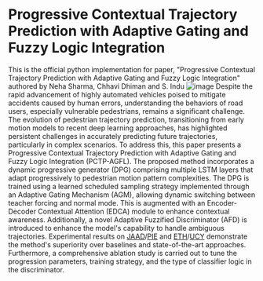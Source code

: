# Progressive Contextual Trajectory Prediction with Adaptive Gating and Fuzzy Logic Integration
This is the official python implementation for paper, "Progressive Contextual Trajectory Prediction with Adaptive Gating and Fuzzy Logic Integration" authored by Neha Sharma, Chhavi Dhiman and S. Indu
![image](https://github.com/neha013/PCTP-AGFL/assets/41139808/34aef85b-8449-4467-b42b-e79bb6788beb)
Despite the rapid advancement of highly automated vehicles poised to mitigate accidents caused by human errors, understanding the behaviors of road users, especially vulnerable pedestrians, remains a significant challenge. The evolution of pedestrian trajectory prediction, transitioning from early motion models to recent deep learning approaches, has highlighted persistent challenges in accurately predicting future trajectories, particularly in complex scenarios. To address this, this paper presents a Progressive Contextual Trajectory Prediction with Adaptive Gating and Fuzzy Logic Integration (PCTP-AGFL). The proposed method incorporates a dynamic progressive generator (DPG) comprising multiple LSTM layers that adapt progressively to pedestrian motion pattern complexities. The DPG is trained using a learned scheduled sampling strategy implemented through an Adaptive Gating Mechanism (AGM), allowing dynamic switching between teacher forcing and normal mode. This is augmented with an Encoder-Decoder Contextual Attention (EDCA) module to enhance contextual awareness. Additionally, a novel Adaptive Fuzzified Discriminator (AFD) is introduced to enhance the model's capability to handle ambiguous trajectories. Experimental results on [JAAD](http://data.nvision2.eecs.yorku.ca/JAAD_dataset/)/[PIE](http://data.nvision2.eecs.yorku.ca/PIE_dataset/) and [ETH](https://icu.ee.ethz.ch/research/datsets.html)/[UCY](https://graphics.cs.ucy.ac.cy/portfolio) demonstrate the method's superiority over baselines and state-of-the-art approaches. Furthermore, a comprehensive ablation study is carried out to tune the progression parameters, training strategy, and the type of classifier logic in the discriminator. 
